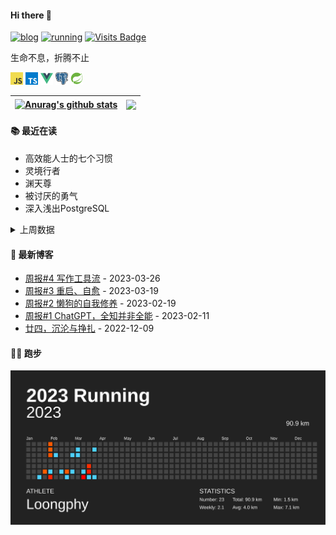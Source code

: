 #### Hi there 👋

[![blog](https://img.shields.io/badge/-blog-blueviolet)](https://blog.loongphy.com/)
[![running](https://img.shields.io/badge/-running-brightgreen)](https://running.loongphy.com/)
[![Visits Badge](https://badges.strrl.dev/visits/loongphy/loongphy?style=flat-square)](https://github.com/loongphy)

<p>生命不息，折腾不止</p>

<code><img height="20" alt="javascript" src="https://raw.githubusercontent.com/github/explore/80688e429a7d4ef2fca1e82350fe8e3517d3494d/topics/javascript/javascript.png"></code>
<code><img height="20" alt="typescript" src="https://raw.githubusercontent.com/github/explore/80688e429a7d4ef2fca1e82350fe8e3517d3494d/topics/typescript/typescript.png"></code>
<code><img height="20" alt="vue" src="https://raw.githubusercontent.com/github/explore/80688e429a7d4ef2fca1e82350fe8e3517d3494d/topics/vue/vue.png"></code>
<code><img height="20" alt="postgresql" src="https://raw.githubusercontent.com/github/explore/80688e429a7d4ef2fca1e82350fe8e3517d3494d/topics/postgresql/postgresql.png"></code>
<code><img height="20" alt="spring-boot" src="https://raw.githubusercontent.com/github/explore/80688e429a7d4ef2fca1e82350fe8e3517d3494d/topics/spring-boot/spring-boot.png"></code>


| <a href="https://github.com/loongphy"><img align="center" src="https://github-readme-stats.vercel.app/api?username=loongphy&show_icons=true&include_all_commits=true&theme=buefy&hide_border=true" alt="Anurag's github stats" /></a> | <a href="https://github.com/loongphy"><img align="center" src="https://github-readme-stats.vercel.app/api/top-langs/?username=loongphy&layout=compact&theme=buefy&hide_border=true" /></a> |
| ------------------------------------------------------------------------------------------------------------------------------------------------------------------------------------------------------------------------------------- | ------------------------------------------------------------------------------------------------------------------------------------------------------------------------------------------ |


#### 📚 最近在读

<!-- weread starts -->
* 高效能人士的七个习惯
* 灵境行者
* 渊天尊
* 被讨厌的勇气
* 深入浅出PostgreSQL
<details> 
  <summary>上周数据</summary>

  ![weread](https://user-images.githubusercontent.com/42089082/226226709-5c830316-d8ea-4448-9b14-a427940ef1bf.jpg)
</details>
<!-- weread ends -->

#### 📑 最新博客

<!-- blog starts -->
* <a href=https://blog.loongphy.com/posts/weekly-review-20230326/ target='_blank'>周报#4 写作工具流</a> - 2023-03-26
* <a href=https://blog.loongphy.com/posts/weekly-review-20230319/ target='_blank'>周报#3 重启、自愈</a> - 2023-03-19
* <a href=https://blog.loongphy.com/posts/weekly-review-20230219/ target='_blank'>周报#2 懒狗的自我修养</a> - 2023-02-19
* <a href=https://blog.loongphy.com/posts/weekly-review-20230211/ target='_blank'>周报#1 ChatGPT，全知并非全能</a> - 2023-02-11
* <a href=https://blog.loongphy.com/posts/2022-review/ target='_blank'>廿四，沉沦与挣扎</a> - 2022-12-09
<!-- blog ends -->

#### 🏃‍♂️ 跑步
![2023](./github_2023.svg)

